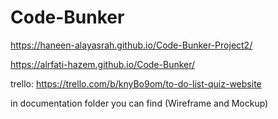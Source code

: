 # Code-Bunker
 https://haneen-alayasrah.github.io/Code-Bunker-Project2/

https://alrfati-hazem.github.io/Code-Bunker/

trello:
https://trello.com/b/knyBo9om/to-do-list-quiz-website

in documentation folder you can find (Wireframe and Mockup)

